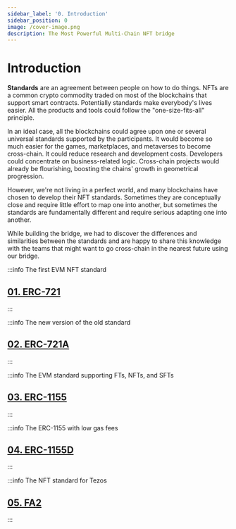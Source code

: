 ```yaml
---
sidebar_label: '0. Introduction'
sidebar_position: 0
image: /cover-image.png
description: The Most Powerful Multi-Chain NFT bridge
---
```


# Introduction

**Standards** are an agreement between people on how to do things. NFTs are a common crypto commodity traded on most of the blockchains that support smart contracts. Potentially standards make everybody's lives easier. All the products and tools could follow the "one-size-fits-all" principle.

In an ideal case, all the blockchains could agree upon one or several universal standards supported by the participants. It would become so much easier for the games, marketplaces, and metaverses to become cross-chain. It could reduce research and development costs. Developers could concentrate on business-related logic. Cross-chain projects would already be flourishing, boosting the chains' growth in geometrical progression.

However, we're not living in a perfect world, and many blockchains have chosen to develop their NFT standards. Sometimes they are conceptually close and require little effort to map one into another, but sometimes the standards are fundamentally different and require serious adapting one into another.

While building the bridge, we had to discover the differences and similarities between the standards and are happy to share this knowledge with the teams that might want to go cross-chain in the nearest future using our bridge.

:::info The first EVM NFT standard
## [01. ERC-721](./ERC721.md)
:::

:::info The new version of the old standard
## [02. ERC-721A](./ERC721A.md)
:::

:::info The EVM standard supporting FTs, NFTs, and SFTs
## [03. ERC-1155](./ERC1155.md)
:::

:::info The ERC-1155 with low gas fees
## [04. ERC-1155D](./erc1155d.md)
:::

:::info The NFT standard for Tezos
## [05. FA2](./FA2.md)
:::
